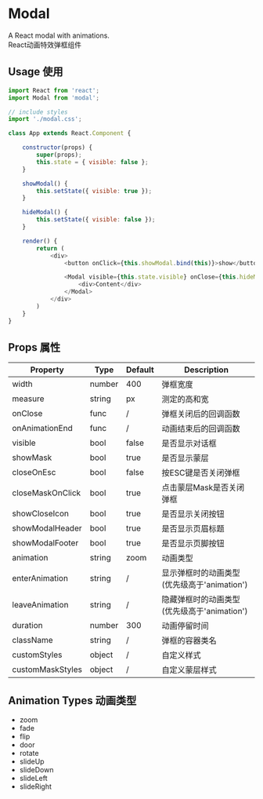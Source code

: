 # Modal
A React modal with animations.  
React动画特效弹框组件


## Usage 使用
``` javascript
import React from 'react';
import Modal from 'modal';

// include styles
import './modal.css';

class App extends React.Component {

    constructor(props) {
        super(props);
        this.state = { visible: false };
    }

    showModal() {
        this.setState({ visible: true });
    }

    hideModal() {
        this.setState({ visible: false });
    }

    render() {
        return (
            <div>
                <button onClick={this.showModal.bind(this)}>show</button>

                <Modal visible={this.state.visible} onClose={this.hideModal.bind(this)}>
                    <div>Content</div>
                </Modal>
            </div>
        )
    }
}
```

## Props 属性

Property|Type|Default|Description
---|---|---|---
width|number|400|弹框宽度
measure|string|px|测定的高和宽
onClose|func|/|弹框关闭后的回调函数
onAnimationEnd|func|/|动画结束后的回调函数
visible|bool|false|是否显示对话框
showMask|bool|true|是否显示蒙层
closeOnEsc|bool|false|按ESC键是否关闭弹框
closeMaskOnClick|bool|true|点击蒙层Mask是否关闭弹框
showCloseIcon|bool|true|是否显示关闭按钮
showModalHeader|bool|true|是否显示页眉标题
showModalFooter|bool|true|是否显示页脚按钮
animation|string|zoom|动画类型
enterAnimation|string|/|显示弹框时的动画类型(优先级高于'animation')
leaveAnimation|string|/|隐藏弹框时的动画类型(优先级高于'animation')
duration|number|300|动画停留时间
className|string|/|弹框的容器类名
customStyles|object|/|自定义样式
customMaskStyles|object|/|自定义蒙层样式

## Animation Types 动画类型
* zoom
* fade
* flip
* door
* rotate
* slideUp
* slideDown
* slideLeft
* slideRight

